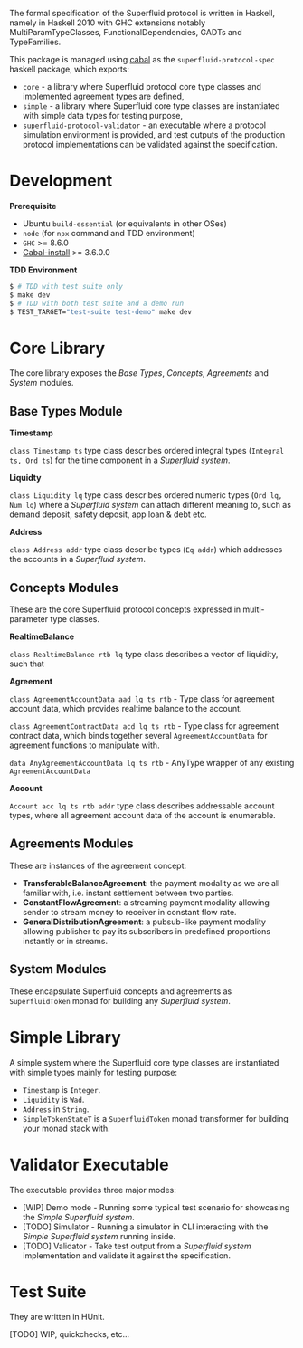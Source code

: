 The formal specification of the Superfluid protocol is written in Haskell, namely in Haskell 2010 with GHC extensions
notably MultiParamTypeClasses, FunctionalDependencies, GADTs and TypeFamilies.

This package is managed using [cabal](https://www.haskell.org/cabal/) as the `superfluid-protocol-spec` haskell package,
which exports:

-   `core` - a library where Superfluid protocol core type classes and implemented agreement types are defined,
-   `simple` - a library where Superfluid core type classes are instantiated with simple data types for testing purpose,
-   `superfluid-protocol-validator` - an executable where a protocol simulation environment is provided, and test
    outputs of the production protocol implementations can be validated against the specification.

# Development

**Prerequisite**

-   Ubuntu `build-essential` (or equivalents in other OSes)
-   `node` (for `npx` command and TDD environment)
-   `GHC` >= 8.6.0
-   [Cabal-install](https://www.haskell.org/cabal/download.html) >= 3.6.0.0

**TDD Environment**

```bash
$ # TDD with test suite only
$ make dev
$ # TDD with both test suite and a demo run
$ TEST_TARGET="test-suite test-demo" make dev
```

# Core Library

The core library exposes the _Base Types_, _Concepts_, _Agreements_ and _System_ modules.

## Base Types Module

**Timestamp**

`class Timestamp ts` type class describes ordered integral types (`Integral ts, Ord ts`) for the time component in a
_Superfluid system_.

**Liquidty**

`class Liquidity lq` type class describes ordered numeric types (`Ord lq, Num lq`) where a _Superfluid system_ can
attach different meaning to, such as demand deposit, safety deposit, app loan & debt etc.

**Address**

`class Address addr` type class describe types (`Eq addr`) which addresses the accounts in a _Superfluid system_.

## Concepts Modules

These are the core Superfluid protocol concepts expressed in multi-parameter type classes.

**RealtimeBalance**

`class RealtimeBalance rtb lq` type class describes a vector of liquidity, such that

**Agreement**

`class AgreementAccountData aad lq ts rtb` - Type class for agreement account data, which provides realtime balance to
the account.

`class AgreementContractData acd lq ts rtb` - Type class for agreement contract data, which binds together several
`AgreementAccountData` for agreement functions to manipulate with.

`data AnyAgreementAccountData lq ts rtb` - AnyType wrapper of any existing `AgreementAccountData`

**Account**

`Account acc lq ts rtb addr` type class describes addressable account types, where all agreement account data of the
account is enumerable.

## Agreements Modules

These are instances of the agreement concept:

-   **TransferableBalanceAgreement**: the payment modality as we are all familiar with, i.e. instant settlement between
    two parties.
-   **ConstantFlowAgreement**: a streaming payment modality allowing sender to stream money to receiver in constant flow
    rate.
-   **GeneralDistributionAgreement**: a pubsub-like payment modality allowing publisher to pay its subscribers in
    predefined proportions instantly or in streams.

## System Modules

These encapsulate Superfluid concepts and agreements as `SuperfluidToken` monad for building any _Superfluid system_.

# Simple Library

A simple system where the Superfluid core type classes are instantiated with simple types mainly for testing purpose:

-   `Timestamp` is `Integer`.
-   `Liquidity` is `Wad`.
-   `Address` in `String`.
-   `SimpleTokenStateT` is a `SuperfluidToken` monad transformer for building your monad stack with.

# Validator Executable

The executable provides three major modes:

- [WIP] Demo mode - Running some typical test scenario for showcasing the _Simple Superfluid system_.
- [TODO] Simulator - Running a simulator in CLI interacting with the _Simple Superfluid system_ running inside.
- [TODO] Validator - Take test output from a _Superfluid system_ implementation and validate it against the
specification.

# Test Suite

They are written in HUnit.

[TODO] WIP, quickchecks, etc...
